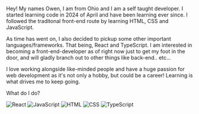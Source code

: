 Hey! My names Owen, I am from Ohio and I am a self taught developer. I started learning code in 2024 of April and have been learning ever since. I followed the traditonal front-end route by learning HTML, CSS and JavaScript.

As time has went on, I also decided to pickup some other important languages/frameworks. That being, React and TypeScript. I am interested in becoming a front-end-developer as of right now just to get my foot in the door, and will gladly branch out to other things like back-end.. etc...

I love working alongside like-minded people and have a huge passion for web development as it's not only a hobby, but could be a career! Learning is what drives me to keep going.

What do I do?

![React](https://img.shields.io/badge/React-%2320232a?style=for-the-badge&logo=react&logoColor=%2361dafb)
![JavaScript](https://img.shields.io/badge/JavaScript-%23f7df1e?style=for-the-badge&logo=javascript&logoColor=%23000)
![HTML](https://img.shields.io/badge/HTML-%23e34f26?style=for-the-badge&logo=html5&logoColor=%23fff)
![CSS](https://img.shields.io/badge/CSS-%231572b6?style=for-the-badge&logo=css3&logoColor=%23fff)
![TypeScript](https://img.shields.io/badge/TypeScript-%232b82d9?style=for-the-badge&logo=typescript&logoColor=%23fff)


